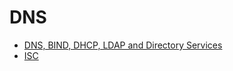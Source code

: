 # DNS

- [DNS, BIND, DHCP, LDAP and Directory Services](https://www.bind9.net/)
- [ISC](https://www.isc.org/)
